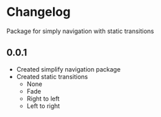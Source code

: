 # Changelog
Package for simply navigation with static transitions
## 0.0.1
* Created simplify navigation package
* Created static transitions
  * None
  * Fade
  * Right to left
  * Left to right
